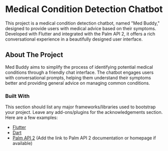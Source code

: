 # Medical Condition Detection Chatbot


This project is a medical condition detection chatbot, named "Med Buddy," designed to provide users with medical advice based on their symptoms. Developed with Flutter and integrated with the Palm API 2, it offers a rich conversational experience in a beautifully designed user interface.


## About The Project

Med Buddy aims to simplify the process of identifying potential medical conditions through a friendly chat interface. The chatbot engages users with conversational prompts, helping them understand their symptoms better and providing general advice on managing common conditions.

### Built With

This section should list any major frameworks/libraries used to bootstrap your project. Leave any add-ons/plugins for the acknowledgements section. Here are a few examples:

- [Flutter](https://flutter.dev)
- [Dart](https://dart.dev)
- [Palm API 2](#) (Add the link to Palm API 2 documentation or homepage if available)

